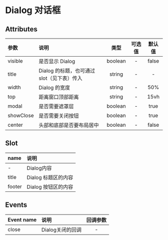 # Dialog 对话框

## Attributes
                                                              
| 参数 | 说明 | 类型 | 可选值 | 默认值 |
|:----|:----|:----:|:----:|:----:|
| visible | 是否显示 Dialog | boolean | - | false |
| title | Dialog 的标题，也可通过slot（见下表）传入 | string | - | - |
| width | Dialog 的宽度 | string | - | 50% |
| top | 距离窗口顶部距离 | string | - | 15vh |
| modal | 是否需要遮罩层 | boolean | - | true |
| showClose | 是否需要关闭按钮 | boolean | - | true |
| center | 头部和底部是否要布局居中 | boolean | - | false |

## Slot

| name | 说明 |
|:----|:----|
| - | Dialog内容 |
| title | Dialog 标题区的内容 |
| footer | Dialog 按钮区的内容 |

## Events

| Event name | 说明 | 回调参数 |
|:----|:----|:----:|
| close | Dialog关闭的回调 | - |


